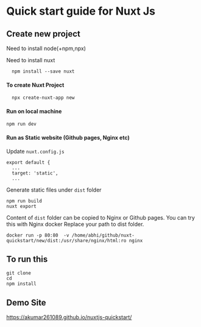
# Quick start guide for Nuxt Js

## Create new project
Need to install node(+npm,npx)

Need to install nuxt
```
  npm install --save nuxt
```

#### To create Nuxt Project
```
  npx create-nuxt-app new
```


#### Run on local machine
```
npm run dev
```

#### Run as Static website (Github pages, Nginx etc)
Update `nuxt.config.js`

```
export default {
  ...
  target: 'static',
  ...
```

Generate static files under `dist` folder
``` 
npm run build
nuxt export
```

Content of `dist` folder can be copied to Nginx or Github pages. You can try this with Nginx docker
Replace your path to dist folder.

```
docker run -p 80:80  -v /home/abhi/github/nuxt-quickstart/new/dist:/usr/share/nginx/html:ro nginx
```
## To run this 

``` 
git clone
cd 
npm install
```

## Demo Site
https://akumar261089.github.io/nuxtjs-quickstart/